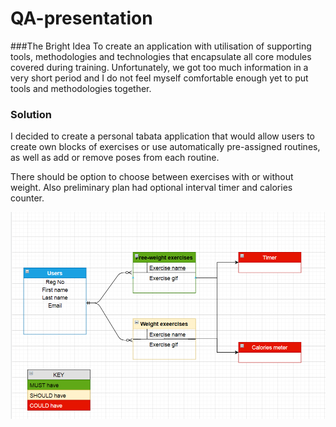 # QA-presentation
###The Bright Idea
To create an application with utilisation of supporting tools, methodologies and technologies that encapsulate all core modules covered during training. Unfortunately, we got too much information in a very short period and I do not feel myself comfortable enough yet to put tools and methodologies together. 


### Solution

I decided to create a personal tabata application that would allow users to create own blocks of exercises or use automatically pre-assigned routines, as well as add or remove poses from each routine.

There should be option to choose between exercises with or without weight. Also preliminary plan had optional interval timer and calories counter.

<img src="https://github.com/deadmedusa/QA-presentation/blob/master/ERD%20initial.PNG">

